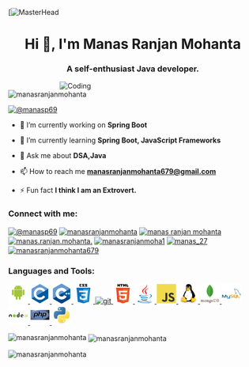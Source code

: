 [![MasterHead](https://www.google.com/imgres?imgurl=https%3A%2F%2Fterralogic.com%2Fwp-content%2Fuploads%2F2021%2F06%2Fjvm.png&imgrefurl=https%3A%2F%2Fterralogic.com%2Fhow-to-become-a-good-java-programmer%2F&tbnid=rD_wWpf8KW3j9M&vet=12ahUKEwi_1tDoo6n7AhVO83MBHatFD8oQMyhmegUIARC9AQ..i&docid=w2yvs0cDDF8mgM&w=751&h=451&q=coding%20banner%20java%20developer&ved=2ahUKEwi_1tDoo6n7AhVO83MBHatFD8oQMyhmegUIARC9AQ)
<h1 align="center">Hi 👋, I'm Manas Ranjan Mohanta</h1>
<h3 align="center">A self-enthusiast Java developer.</h3>
<img align = "right" alt = "Coding" width = "400" src = "https://cdn.dribbble.com/users/1162077/screenshots/3848914/programmer.gif">

<p align="left"> <img src="https://komarev.com/ghpvc/?username=manasranjanmohanta&label=Profile%20views&color=0e75b6&style=flat" alt="manasranjanmohanta" /> </p>

<p align="left"> <a href="https://twitter.com/@manasp69" target="blank"><img src="https://img.shields.io/twitter/follow/@manasp69?logo=twitter&style=for-the-badge" alt="@manasp69" /></a> </p>

- 🔭 I’m currently working on **Spring Boot**

- 🌱 I’m currently learning **Spring Boot, JavaScript Frameworks**

- 💬 Ask me about **DSA,Java**

- 📫 How to reach me **manasranjanmohanta679@gmail.com**

- ⚡ Fun fact **I think I am an Extrovert.**

<h3 align="left">Connect with me:</h3>
<p align="left">
<a href="https://twitter.com/@manasp69" target="blank"><img align="center" src="https://raw.githubusercontent.com/rahuldkjain/github-profile-readme-generator/master/src/images/icons/Social/twitter.svg" alt="@manasp69" height="30" width="40" /></a>
<a href="https://linkedin.com/in/manasranjanmohanta" target="blank"><img align="center" src="https://raw.githubusercontent.com/rahuldkjain/github-profile-readme-generator/master/src/images/icons/Social/linked-in-alt.svg" alt="manasranjanmohanta" height="30" width="40" /></a>
<a href="https://stackoverflow.com/users/manas ranjan mohanta" target="blank"><img align="center" src="https://raw.githubusercontent.com/rahuldkjain/github-profile-readme-generator/master/src/images/icons/Social/stack-overflow.svg" alt="manas ranjan mohanta" height="30" width="40" /></a>
<a href="https://instagram.com/manas.ranjan.mohanta." target="blank"><img align="center" src="https://raw.githubusercontent.com/rahuldkjain/github-profile-readme-generator/master/src/images/icons/Social/instagram.svg" alt="manas.ranjan.mohanta." height="30" width="40" /></a>
<a href="https://www.hackerrank.com/manasranjanmoha1" target="blank"><img align="center" src="https://raw.githubusercontent.com/rahuldkjain/github-profile-readme-generator/master/src/images/icons/Social/hackerrank.svg" alt="manasranjanmoha1" height="30" width="40" /></a>
<a href="https://www.leetcode.com/manas_27" target="blank"><img align="center" src="https://raw.githubusercontent.com/rahuldkjain/github-profile-readme-generator/master/src/images/icons/Social/leet-code.svg" alt="manas_27" height="30" width="40" /></a>
<a href="https://auth.geeksforgeeks.org/user/manasranjanmohanta679" target="blank"><img align="center" src="https://raw.githubusercontent.com/rahuldkjain/github-profile-readme-generator/master/src/images/icons/Social/geeks-for-geeks.svg" alt="manasranjanmohanta679" height="30" width="40" /></a>
</p>

<h3 align="left">Languages and Tools:</h3>
<p align="left"> <a href="https://developer.android.com" target="_blank" rel="noreferrer"> <img src="https://raw.githubusercontent.com/devicons/devicon/master/icons/android/android-original-wordmark.svg" alt="android" width="40" height="40"/> </a> <a href="https://www.cprogramming.com/" target="_blank" rel="noreferrer"> <img src="https://raw.githubusercontent.com/devicons/devicon/master/icons/c/c-original.svg" alt="c" width="40" height="40"/> </a> <a href="https://www.w3schools.com/cpp/" target="_blank" rel="noreferrer"> <img src="https://raw.githubusercontent.com/devicons/devicon/master/icons/cplusplus/cplusplus-original.svg" alt="cplusplus" width="40" height="40"/> </a> <a href="https://www.w3schools.com/css/" target="_blank" rel="noreferrer"> <img src="https://raw.githubusercontent.com/devicons/devicon/master/icons/css3/css3-original-wordmark.svg" alt="css3" width="40" height="40"/> </a> <a href="https://git-scm.com/" target="_blank" rel="noreferrer"> <img src="https://www.vectorlogo.zone/logos/git-scm/git-scm-icon.svg" alt="git" width="40" height="40"/> </a> <a href="https://www.w3.org/html/" target="_blank" rel="noreferrer"> <img src="https://raw.githubusercontent.com/devicons/devicon/master/icons/html5/html5-original-wordmark.svg" alt="html5" width="40" height="40"/> </a> <a href="https://www.java.com" target="_blank" rel="noreferrer"> <img src="https://raw.githubusercontent.com/devicons/devicon/master/icons/java/java-original.svg" alt="java" width="40" height="40"/> </a> <a href="https://developer.mozilla.org/en-US/docs/Web/JavaScript" target="_blank" rel="noreferrer"> <img src="https://raw.githubusercontent.com/devicons/devicon/master/icons/javascript/javascript-original.svg" alt="javascript" width="40" height="40"/> </a> <a href="https://www.linux.org/" target="_blank" rel="noreferrer"> <img src="https://raw.githubusercontent.com/devicons/devicon/master/icons/linux/linux-original.svg" alt="linux" width="40" height="40"/> </a> <a href="https://www.mongodb.com/" target="_blank" rel="noreferrer"> <img src="https://raw.githubusercontent.com/devicons/devicon/master/icons/mongodb/mongodb-original-wordmark.svg" alt="mongodb" width="40" height="40"/> </a> <a href="https://www.mysql.com/" target="_blank" rel="noreferrer"> <img src="https://raw.githubusercontent.com/devicons/devicon/master/icons/mysql/mysql-original-wordmark.svg" alt="mysql" width="40" height="40"/> </a> <a href="https://nodejs.org" target="_blank" rel="noreferrer"> <img src="https://raw.githubusercontent.com/devicons/devicon/master/icons/nodejs/nodejs-original-wordmark.svg" alt="nodejs" width="40" height="40"/> </a> <a href="https://www.php.net" target="_blank" rel="noreferrer"> <img src="https://raw.githubusercontent.com/devicons/devicon/master/icons/php/php-original.svg" alt="php" width="40" height="40"/> </a> <a href="https://www.python.org" target="_blank" rel="noreferrer"> <img src="https://raw.githubusercontent.com/devicons/devicon/master/icons/python/python-original.svg" alt="python" width="40" height="40"/> </a> </p>

<p><img align="left" src="https://github-readme-stats.vercel.app/api/top-langs?username=manasranjanmohanta&show_icons=true&locale=en&layout=compact" alt="manasranjanmohanta" /></p>

<p>&nbsp;<img align="center" src="https://github-readme-stats.vercel.app/api?username=manasranjanmohanta&show_icons=true&locale=en" alt="manasranjanmohanta" /></p>

<p><img align="center" src="https://github-readme-streak-stats.herokuapp.com/?user=manasranjanmohanta&" alt="manasranjanmohanta" /></p>
